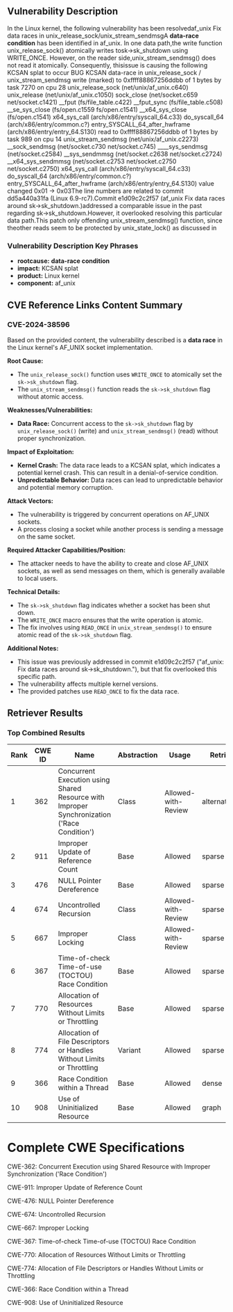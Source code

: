 ## Vulnerability Description
In the Linux kernel, the following vulnerability has been resolvedaf_unix Fix data races in unix_release_sock/unix_stream_sendmsgA **data-race condition** has been identified in af_unix. In one data path,the write function unix_release_sock() atomically writes tosk->sk_shutdown using WRITE_ONCE. However, on the reader side,unix_stream_sendmsg() does not read it atomically. Consequently, thisissue is causing the following KCSAN splat to occur BUG KCSAN data-race in unix_release_sock / unix_stream_sendmsg write (marked) to 0xffff88867256ddbb of 1 bytes by task 7270 on cpu 28 unix_release_sock (net/unix/af_unix.c640) unix_release (net/unix/af_unix.c1050) sock_close (net/socket.c659 net/socket.c1421) __fput (fs/file_table.c422) __fput_sync (fs/file_table.c508) __se_sys_close (fs/open.c1559 fs/open.c1541) __x64_sys_close (fs/open.c1541) x64_sys_call (arch/x86/entry/syscall_64.c33) do_syscall_64 (arch/x86/entry/common.c?) entry_SYSCALL_64_after_hwframe (arch/x86/entry/entry_64.S130) read to 0xffff88867256ddbb of 1 bytes by task 989 on cpu 14 unix_stream_sendmsg (net/unix/af_unix.c2273) __sock_sendmsg (net/socket.c730 net/socket.c745) ____sys_sendmsg (net/socket.c2584) __sys_sendmmsg (net/socket.c2638 net/socket.c2724) __x64_sys_sendmmsg (net/socket.c2753 net/socket.c2750 net/socket.c2750) x64_sys_call (arch/x86/entry/syscall_64.c33) do_syscall_64 (arch/x86/entry/common.c?) entry_SYSCALL_64_after_hwframe (arch/x86/entry/entry_64.S130) value changed 0x01 -> 0x03The line numbers are related to commit dd5a440a31fa (Linux 6.9-rc7).Commit e1d09c2c2f57 (af_unix Fix data races around sk->sk_shutdown.)addressed a comparable issue in the past regarding sk->sk_shutdown.However, it overlooked resolving this particular data path.This patch only offending unix_stream_sendmsg() function, since theother reads seem to be protected by unix_state_lock() as discussed in

### Vulnerability Description Key Phrases
- **rootcause:** **data-race condition**
- **impact:** KCSAN splat
- **product:** Linux kernel
- **component:** af_unix

## CVE Reference Links Content Summary
### CVE-2024-38596

Based on the provided content, the vulnerability described is a **data race** in the Linux kernel's AF_UNIX socket implementation.

**Root Cause:**
- The `unix_release_sock()` function uses `WRITE_ONCE` to atomically set the `sk->sk_shutdown` flag.
- The `unix_stream_sendmsg()` function reads the `sk->sk_shutdown` flag without atomic access.

**Weaknesses/Vulnerabilities:**
- **Data Race:** Concurrent access to the `sk->sk_shutdown` flag by `unix_release_sock()` (write) and `unix_stream_sendmsg()` (read) without proper synchronization.

**Impact of Exploitation:**
- **Kernel Crash:** The data race leads to a KCSAN splat, which indicates a potential kernel crash. This can result in a denial-of-service condition.
- **Unpredictable Behavior:** Data races can lead to unpredictable behavior and potential memory corruption.

**Attack Vectors:**
- The vulnerability is triggered by concurrent operations on AF_UNIX sockets.
- A process closing a socket while another process is sending a message on the same socket.

**Required Attacker Capabilities/Position:**
- The attacker needs to have the ability to create and close AF_UNIX sockets, as well as send messages on them, which is generally available to local users.

**Technical Details:**
- The `sk->sk_shutdown` flag indicates whether a socket has been shut down.
- The `WRITE_ONCE` macro ensures that the write operation is atomic.
- The fix involves using `READ_ONCE` in `unix_stream_sendmsg()` to ensure atomic read of the `sk->sk_shutdown` flag.

**Additional Notes:**
- This issue was previously addressed in commit e1d09c2c2f57 ("af_unix: Fix data races around sk->sk_shutdown."), but that fix overlooked this specific path.
- The vulnerability affects multiple kernel versions.
- The provided patches use `READ_ONCE` to fix the data race.

## Retriever Results

### Top Combined Results

| Rank | CWE ID | Name | Abstraction | Usage  | Retrievers | Individual Scores |
|------|--------|------|-------------|-------|------------|-------------------|
| 1 | 362 | Concurrent Execution using Shared Resource with Improper Synchronization ('Race Condition') | Class | Allowed-with-Review | alternate_terms | 0.800 |
| 2 | 911 | Improper Update of Reference Count | Base | Allowed | sparse | 0.765 |
| 3 | 476 | NULL Pointer Dereference | Base | Allowed | sparse | 0.764 |
| 4 | 674 | Uncontrolled Recursion | Class | Allowed-with-Review | sparse | 0.750 |
| 5 | 667 | Improper Locking | Class | Allowed-with-Review | sparse | 0.741 |
| 6 | 367 | Time-of-check Time-of-use (TOCTOU) Race Condition | Base | Allowed | sparse | 0.730 |
| 7 | 770 | Allocation of Resources Without Limits or Throttling | Base | Allowed | sparse | 0.712 |
| 8 | 774 | Allocation of File Descriptors or Handles Without Limits or Throttling | Variant | Allowed | sparse | 0.712 |
| 9 | 366 | Race Condition within a Thread | Base | Allowed | dense | 0.597 |
| 10 | 908 | Use of Uninitialized Resource | Base | Allowed | graph | 0.003 |



# Complete CWE Specifications

CWE-362: Concurrent Execution using Shared Resource with Improper Synchronization ('Race Condition')

CWE-911: Improper Update of Reference Count

CWE-476: NULL Pointer Dereference

CWE-674: Uncontrolled Recursion

CWE-667: Improper Locking

CWE-367: Time-of-check Time-of-use (TOCTOU) Race Condition

CWE-770: Allocation of Resources Without Limits or Throttling

CWE-774: Allocation of File Descriptors or Handles Without Limits or Throttling

CWE-366: Race Condition within a Thread

CWE-908: Use of Uninitialized Resource